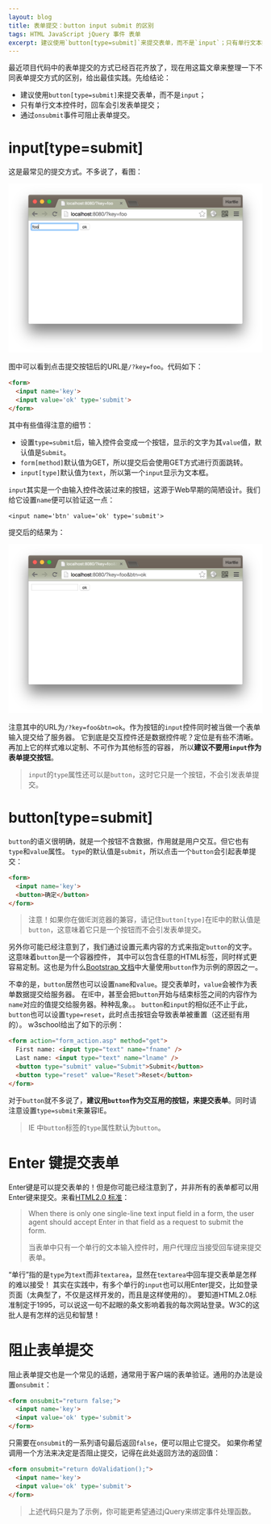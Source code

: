 ```yaml
---
layout: blog
title: 表单提交：button input submit 的区别
tags: HTML JavaScript jQuery 事件 表单
excerpt: 建议使用`button[type=submit]`来提交表单，而不是`input`；只有单行文本控件时，回车会引发表单提交；通过`onsubmit`事件可阻止表单提交
---
```


最近项目代码中的表单提交的方式已经百花齐放了，现在用这篇文章来整理一下不同表单提交方式的区别，给出最佳实践。先给结论：

* 建议使用`button[type=submit]`来提交表单，而不是`input`；
* 只有单行文本控件时，回车会引发表单提交；
* 通过`onsubmit`事件可阻止表单提交。

# input[type=submit]

这是最常见的提交方式。不多说了，看图：

![input element](/assets/img/blog/html/input@2x.png)

图中可以看到点击提交按钮后的URL是`/?key=foo`。代码如下：

```html
<form>
  <input name='key'>
  <input value='ok' type='submit'>
</form>
```

其中有些值得注意的细节：

* 设置`type=submit`后，输入控件会变成一个按钮，显示的文字为其`value`值，默认值是`Submit`。
* `form[method]`默认值为GET，所以提交后会使用GET方式进行页面跳转。
* `input[type]`默认值为`text`，所以第一个`input`显示为文本框。

`input`其实是一个由输入控件改装过来的按钮，这源于Web早期的简陋设计。我们给它设置`name`便可以验证这一点：

```
<input name='btn' value='ok' type='submit'>
```

提交后的结果为：

![input with name](/assets/img/blog/html/input-with-name@2x.png)

注意其中的URL为`/?key=foo&btn=ok`。作为按钮的`input`控件同时被当做一个表单输入提交给了服务器。
它到底是交互控件还是数据控件呢？定位是有些不清晰。再加上它的样式难以定制、不可作为其他标签的容器，
所以**建议不要用`input`作为表单提交按钮**。

> `input`的`type`属性还可以是`button`，这时它只是一个按钮，不会引发表单提交。

<!--more-->

# button[type=submit]

`button`的语义很明确，就是一个按钮不含数据，作用就是用户交互。但它也有`type`和`value`属性。
`type`的默认值是`submit`，所以点击一个`button`会引起表单提交：

```html
<form>
  <input name='key'>
  <button>确定</button>
</form>
```

> 注意！如果你在做IE浏览器的兼容，请记住`button[type]`在IE中的默认值是`button`，这意味着它只是一个按钮而不会引发表单提交。

另外你可能已经注意到了，我们通过设置元素内容的方式来指定`button`的文字。这意味着`button`是一个容器控件，
其中可以包含任意的HTML标签，同时样式更容易定制。这也是为什么[Bootstrap 文档][bootstrap]中大量使用`button`作为示例的原因之一。

不幸的是，`button`居然也可以设置`name`和`value`。提交表单时，`value`会被作为表单数据提交给服务器。
在IE中，甚至会把`button`开始与结束标签之间的内容作为`name`对应的值提交给服务器。种种乱象。。
`button`和`input`的相似还不止于此，`button`也可以设置`type=reset`，此时点击按钮会导致表单被重置（这还挺有用的）。
w3school给出了如下的示例：

```html
<form action="form_action.asp" method="get">
  First name: <input type="text" name="fname" />
  Last name: <input type="text" name="lname" />
  <button type="submit" value="Submit">Submit</button>
  <button type="reset" value="Reset">Reset</button>
</form>
```

对于`button`就不多说了，**建议用`button`作为交互用的按钮，来提交表单**。同时请注意设置`type=submit`来兼容IE。

> IE 中`button`标签的`type`属性默认为`button`。

# Enter 键提交表单

Enter键是可以提交表单的！但是你可能已经注意到了，并非所有的表单都可以用Enter键来提交。来看[HTML2.0 标准][html2]：

> When there is only one single-line text input field in a form, the user agent should accept Enter in that field as a request to submit the form.
> 
> 当表单中只有一个单行的文本输入控件时，用户代理应当接受回车键来提交表单。

“单行”指的是`type`为`text`而非`textarea`，显然在`textarea`中回车提交表单是怎样的难以接受！
其实在实践中，有多个单行的`input`也可以用Enter提交，比如登录页面（太典型了，不仅是这样开发的，而且是这样使用的）。
要知道HTML2.0标准制定于1995，可以说这一句不起眼的条文影响着我的每次网站登录。W3C的这批人是有怎样的远见和智慧！

# 阻止表单提交

阻止表单提交也是一个常见的话题，通常用于客户端的表单验证。通用的办法是设置`onsubmit`：

```html
<form onsubmit="return false;">
  <input name='key'>
  <input value='ok' type='submit'>
</form>
```

只需要在`onsubmit`的一系列语句最后返回`false`，便可以阻止它提交。
如果你希望调用一个方法来决定是否阻止提交，记得在此处返回方法的返回值：

```html
<form onsubmit="return doValidation();">
  <input name='key'>
  <input value='ok' type='submit'>
</form>
```

> 上述代码只是为了示例，你可能更希望通过jQuery来绑定事件处理函数。

[html2]: http://www.w3.org/MarkUp/html-spec/html-spec_toc.html
[bootstrap]: http://v3.bootcss.com
